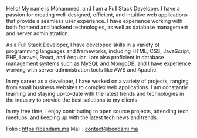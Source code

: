 Hello! My name is Mohammed, and I am a Full Stack Developer.
I have a passion for creating well-designed, efficient, and intuitive web applications that provide a seamless user experience. 
I have experience working with both frontend and backend technologies, as well as database management and server administration.

As a Full Stack Developer, I have developed skills in a variety of programming languages and frameworks, including HTML, CSS, JavaScript, PHP, Laravel, React, and Angular. I am also proficient in database management systems such as MySQL and MongoDB, and I have experience working with server administration tools like AWS and Apache.

In my career as a developer, I have worked on a variety of projects, ranging from small business websites to complex web applications. I am constantly learning and staying up-to-date with the latest trends and technologies in the industry to provide the best solutions to my clients.

In my free time, I enjoy contributing to open source projects, attending tech meetups, and keeping up with the latest tech news and trends.

Folio : https://bendami.ma
Mail : contact@bendami.ma
